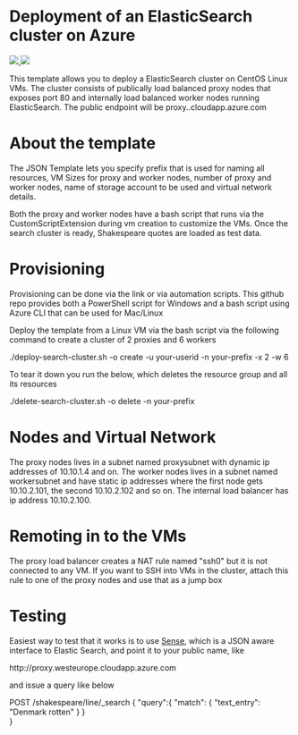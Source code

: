 # Deployment of an ElasticSearch cluster on Azure

<a href="https://portal.azure.com/#create/Microsoft.Template/uri/https%3A%2F%2Fraw.githubusercontent.com%2Fcljung%2Faz-search-cluster%2Fmaster%2Fazuredeploy.json" target="_blank">
    <img src="http://azuredeploy.net/deploybutton.png"/>
</a>
<a href="http://armviz.io/#/?load=https%3A%2F%2Fraw.githubusercontent.com%2Fcljung%2Faz-search-cluster%2Fmaster%2Fazuredeploy.json" target="_blank">
    <img src="http://armviz.io/visualizebutton.png"/>
</a>


This template allows you to deploy a ElasticSearch cluster on CentOS Linux VMs. The cluster consists of publically load balanced proxy nodes that exposes port 80 and internally load balanced worker nodes running ElasticSearch.
The public endpoint will be <your-prefix>proxy.<your-location>.cloudapp.azure.com

# About the template
The JSON Template lets you specify prefix that is used for naming all resources, VM Sizes for proxy and worker nodes, number of proxy and worker nodes, name of storage account to be used and virtual network details.

Both the proxy and worker nodes have a bash script that runs via the CustomScriptExtension during vm creation to customize the VMs. Once the search cluster is ready, Shakespeare quotes are loaded as test data.

# Provisioning

Provisioning can be done via the link or via automation scripts. This github repo provides both a PowerShell script for Windows and a bash script using Azure CLI that can be used for Mac/Linux

Deploy the template from a Linux VM via the bash script via the following command to create a cluster of 2 proxies and 6 workers

  ./deploy-search-cluster.sh -o create -u your-userid -n your-prefix -x 2 -w 6 
  
To tear it down you run the below, which deletes the resource group and all its resources

  ./delete-search-cluster.sh -o delete -n your-prefix
 
# Nodes and Virtual Network

The proxy nodes lives in a subnet named proxysubnet with dynamic ip addresses of 10.10.1.4 and on. The worker nodes lives in a subnet named workersubnet and have static ip addresses where the first node gets 10.10.2.101, the second 10.10.2.102 and so on. The internal load balancer has ip address 10.10.2.100.
 
# Remoting in to the VMs

The proxy load balancer creates a NAT rule named "ssh0" but it is not connected to any VM. If you want to SSH into VMs in the cluster, attach this rule to one of the proxy nodes and use that as a jump box

# Testing

Easiest way to test that it works is to use <a href="https://www.elastic.co/blog/found-sense-a-cool-json-aware-interface-to-elasticsearch">Sense</a>, which is a JSON aware interface to Elastic Search, and point it to your public name, like  

http://<your-prefix>proxy.westeurope.cloudapp.azure.com

and issue a query like below

POST /shakespeare/line/_search
{
 "query":{
   "match": {
      "text_entry": "Denmark rotten"
   }
 }    
}
